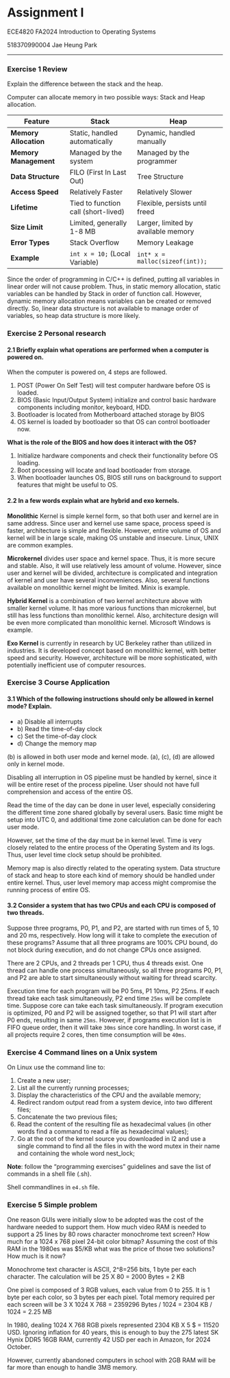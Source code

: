 # Assignment I

ECE4820 FA2024 Introduction to Operating Systems

518370990004 Jae Heung Park

---

### Exercise 1 Review

Explain the difference between the stack and the heap.

Computer can allocate memory in two possible ways: Stack and Heap allocation.

| Feature               | Stack                               | Heap                                |
| --------------------- | ----------------------------------- | ----------------------------------- |
| **Memory Allocation** | Static, handled automatically       | Dynamic, handled manually           |
| **Memory Management** | Managed by the system               | Managed by the programmer           |
| **Data Structure**    | FILO (First In Last Out)            | Tree Structure                      |
| **Access Speed**      | Relatively Faster                   | Relatively Slower                   |
| **Lifetime**          | Tied to function call (short-lived) | Flexible, persists until freed      |
| **Size Limit**        | Limited, generally 1-8 MB           | Larger, limited by available memory |
| **Error Types**       | Stack Overflow                      | Memory Leakage                      |
| **Example**           | `int x = 10;` (Local Variable)      | `int* x = malloc(sizeof(int));`     |

Since the order of programming in C/C++ is defined, putting all variables in linear order will not cause problem.
Thus, in static memory allocation, static variables can be handled by Stack in order of function call.
However, dynamic memory allocation means variables can be created or removed directly.
So, linear data structure is not available to manage order of variables, so heap data structure is more likely.

### Exercise 2 Personal research

#### 2.1 Briefly explain what operations are performed when a computer is powered on.

When the computer is powered on, 4 steps are followed.

1. POST (Power On Self Test) will test computer hardware before OS is loaded.
2. BIOS (Basic Input/Output System) initialize and control basic hardware components including monitor, keyboard, HDD.
3. Bootloader is located from Motherboard attached storage by BIOS
4. OS kernel is loaded by bootloader so that OS can control bootloader now.

**What is the role of the BIOS and how does it interact with the OS?**

1. Initialize hardware components and check their functionality before OS loading.
2. Boot processing will locate and load bootloader from storage.
3. When bootloader launches OS, BIOS still runs on background to support features that might be useful to OS.

#### 2.2 In a few words explain what are hybrid and exo kernels.

**Monolithic** Kernel is simple kernel form, so that both user and kernel are in same address.
Since user and kernel use same space, process speed is faster, architecture is simple
and flexible. However, entire volume of OS and kernel will be in large scale, making
OS unstable and insecure.
Linux, UNIX are common examples.

**Microkernel** divides user space and kernel space. Thus, it is more secure and stable.
Also, it will use relatively less amount of volume.
However, since user and kernel will be divided, architecture is complicated and
integration of kernel and user have several inconveniences.
Also, several functions available on monolithic kernel might be limited.
Minix is example.

**Hybrid Kernel** is a combination of two kernel architecture above with smaller kernel volume.
It has more various functions than microkernel, but still has less functions than monolithic kernel.
Also, architecture design will be even more complicated than monolithic kernel.
Microsoft Windows is example.

**Exo Kernel** is currently in research by UC Berkeley rather than utilized in industries.
It is developed concept based on monolithic kernel, with better speed and security.
However, architecture will be more sophisticated, with potentially inefficient use
of computer resources.

### Exercise 3 Course Application

#### 3.1 Which of the following instructions should only be allowed in kernel mode? Explain.

- a) Disable all interrupts
- b) Read the time-of-day clock
- c) Set the time-of-day clock
- d) Change the memory map

(b) is allowed in both user mode and kernel mode.
(a), (c), (d) are allowed only in kernel mode.

Disabling all interruption in OS pipeline must be handled by kernel, since it will be
entire reset of the process pipeline. User should not have full comprehension and
access of the entire OS.

Read the time of the day can be done in user level, especially considering the different
time zone shared globally by several users. Basic time might be setup into UTC 0, and
additional time zone calculation can be done for each user mode.

However, set the time of the day must be in kernel level. Time is very closely
related to the entire process of the Operating System and its logs. Thus, user level
time clock setup should be prohibited.

Memory map is also directly related to the operating system. Data structure of stack
and heap to store each kind of memory should be handled under entire kernel.
Thus, user level memory map access might compromise the running process of entire OS.

#### 3.2 Consider a system that has two CPUs and each CPU is composed of two threads.

Suppose three programs, P0, P1, and P2, are started with run times of 5, 10 and 20 ms, respectively.
How long will it take to complete the execution of these programs?
Assume that all three programs are 100% CPU bound, do not block during execution,
and do not change CPUs once assigned.

There are 2 CPUs, and 2 threads per 1 CPU, thus 4 threads exist. One thread can handle
one process simultaneously, so all three programs P0, P1, and P2 are able to start
simultaneously without waiting for thread scarcity.

Execution time for each program will be P0 5ms, P1 10ms, P2 25ms.
If each thread take each task simultaneously,
P2 end time `25ms` will be complete time.
Suppose core can take each task simultaneously.
If program execution is optimized, P0 and P2 will
be assigned together, so that P1 will start after
P0 ends, resulting in same `25ms`. However, if
programs execution list is in FIFO queue order, then
it will take `30ms` since core handling.
In worst case, if all projects require 2 cores,
then time consumption will be `40ms`.

### Exercise 4 Command lines on a Unix system

On Linux use the command line to:

1. Create a new user;
2. List all the currently running processes;
3. Display the characteristics of the CPU and the available memory;
4. Redirect random output read from a system device, into two different files;
5. Concatenate the two previous files;
6. Read the content of the resulting file as hexadecimal values (in other words find a command to
   read a file as hexadecimal values);
7. Go at the root of the kernel source you downloaded in l2 and use a single command to find all
   the files in with the word mutex in their name and containing the whole word nest_lock;

**Note**: follow the “programming exercises” guidelines and save the list of commands in a shell file (.sh).

Shell commandlines in `e4.sh` file.

### Exercise 5 Simple problem

One reason GUIs were initially slow to be adopted was the cost of the hardware needed to support them.
How much video RAM is needed to support a 25 lines by 80 rows character monochrome text screen?
How much for a 1024 x 768 pixel 24-bit color bitmap? Assuming the cost of this RAM in the 1980es
was $5/KB what was the price of those two solutions? How much is it now?

Monochrome text character is ASCII, 2^8=256 bits, 1 byte per each character.
The calculation will be 25 X 80 = 2000 Bytes = 2 KB

One pixel is composed of 3 RGB values, each value from 0 to 255.
It is 1 byte per each color, so 3 bytes per each pixel.
Total memory required per each screen will be
3 X 1024 X 768 = 2359296 Bytes / 1024 = 2304 KB / 1024 = 2.25 MB

In 1980, dealing 1024 X 768 RGB pixels represented
2304 KB X 5 $ = 11520 USD. Ignoring inflation for 40 years,
this is enough to buy the 275 latest SK Hynix DDR5 16GB RAM,
currently 42 USD per each in Amazon, for 2024 October.

However, currently abandoned computers in school with 2GB RAM
will be far more than enough to handle 3MB memory.
